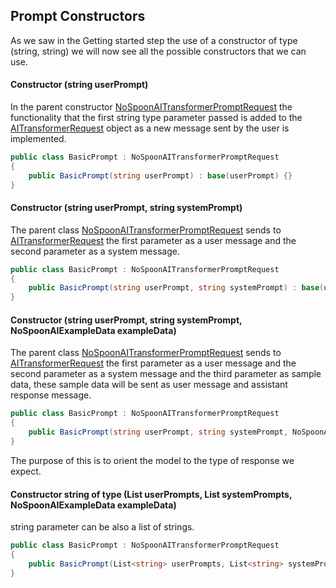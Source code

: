 ## Prompt Constructors

As we saw in the Getting started step the use of a constructor of type (string, string) we will now see all the possible constructors that we can use.

#### Constructor (string userPrompt)

In the parent constructor [NoSpoonAITransformerPromptRequest](xref:AICore.Infrastructure.NoSpoonAI.Types.Request.NoSpoonAITransformerPromptRequest) the functionality that the first string type parameter passed is added to the [AITransformerRequest](xref:AICore.Services.Types.Request.AITransformerRequest) object as a new message sent by the user is implemented.

```csharp
public class BasicPrompt : NoSpoonAITransformerPromptRequest 
{
    public BasicPrompt(string userPrompt) : base(userPrompt) {}
}
```

#### Constructor (string userPrompt, string systemPrompt)

The parent class [NoSpoonAITransformerPromptRequest](xref:AICore.Infrastructure.NoSpoonAI.Types.Request.NoSpoonAITransformerPromptRequest) sends to [AITransformerRequest](xref:AICore.Services.Types.Request.AITransformerRequest) the first parameter as a user message and the second parameter as a system message.

```csharp
public class BasicPrompt : NoSpoonAITransformerPromptRequest 
{
    public BasicPrompt(string userPrompt, string systemPrompt) : base(userPrompt, systemPrompt) {}
}
```

#### Constructor (string userPrompt, string systemPrompt, NoSpoonAIExampleData exampleData)

The parent class [NoSpoonAITransformerPromptRequest](xref:AICore.Infrastructure.NoSpoonAI.Types.Request.NoSpoonAITransformerPromptRequest) sends to [AITransformerRequest](xref:AICore.Services.Types.Request.AITransformerRequest) the first parameter as a user message and the second parameter as a system message and the third parameter as sample data, these sample data will be sent as user message and assistant response message.

```csharp
public class BasicPrompt : NoSpoonAITransformerPromptRequest 
{
    public BasicPrompt(string userPrompt, string systemPrompt, NoSpoonAIExampleData exampleData) : base(userPrompt, systemPrompt, exampleData) {}
}
```

The purpose of this is to orient the model to the type of response we expect.


#### Constructor string of type (List<string> userPrompts, List<string> systemPrompts, NoSpoonAIExampleData exampleData)

string parameter can be also a list of strings.

```csharp
public class BasicPrompt : NoSpoonAITransformerPromptRequest 
{
    public BasicPrompt(List<string> userPrompts, List<string> systemPrompts, NoSpoonAIExampleData exampleData) : base(userPrompts, systemPrompts, exampleData) {}
}
```